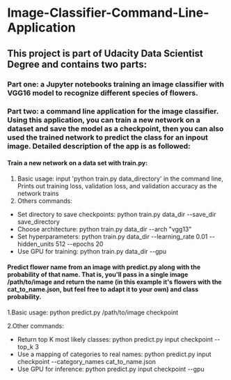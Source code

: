 # Image-Classifier-Command-Line-Application

## This project is part of Udacity Data Scientist Degree and contains two parts:
### Part one: a Jupyter notebooks training an image classifier with VGG16 model to recognize different species of flowers.
### Part two: a command line application for the image classifier. Using this application, you can train a new network on a dataset and save the model as a checkpoint, then you can also used the trained network to predict the class for an inpout image. Detailed description of the app is as followed: 
#### Train a new network on a data set with train.py:
1. Basic usage: input 'python train.py data_directory' in the command line, Prints out training loss, validation loss, and validation accuracy as the network trains
2. Others commands: 
- Set directory to save checkpoints: python train.py data_dir --save_dir save_directory
- Choose architecture: python train.py data_dir --arch "vgg13"
- Set hyperparameters: python train.py data_dir --learning_rate 0.01 --hidden_units 512 --epochs 20
- Use GPU for training: python train.py data_dir --gpu
#### Predict flower name from an image with predict.py along with the probability of that name. That is, you'll pass in a single image /path/to/image and return the name (in this example it's flowers with the cat_to_name.json, but feel free to adapt it to your own) and class probability.
1.Basic usage: python predict.py /path/to/image checkpoint

2.Other commands: 
- Return top K most likely classes: python predict.py input checkpoint --top_k 3
- Use a mapping of categories to real names: python predict.py input checkpoint --category_names cat_to_name.json
- Use GPU for inference: python predict.py input checkpoint --gpu
